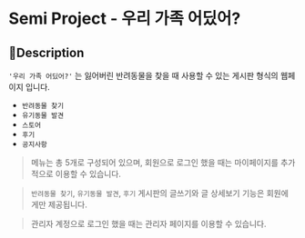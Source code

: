 # Semi Project - 우리 가족 어딨어?

## 🐾Description
`'우리 가족 어딨어?'` 는 잃어버린 반려동물을 찾을 때 사용할 수 있는 게시판 형식의 웹페이지 입니다.
+ `반려동물 찾기`
+ `유기동물 발견`
+ `스토어`
+ `후기`
+ `공지사항` <br/>

> 메뉴는 총 5개로 구성되어 있으며, 회원으로 로그인 했을 때는 마이페이지를 추가적으로 이용할 수 있습니다.<br/>

> `반려동물 찾기`, `유기동물 발견`, `후기` 게시판의 글쓰기와 글 상세보기 기능은 회원에게만 제공됩니다. <br/>

> 관리자 계정으로 로그인 했을 때는 관리자 페이지를 이용할 수 있습니다.  <br/>
